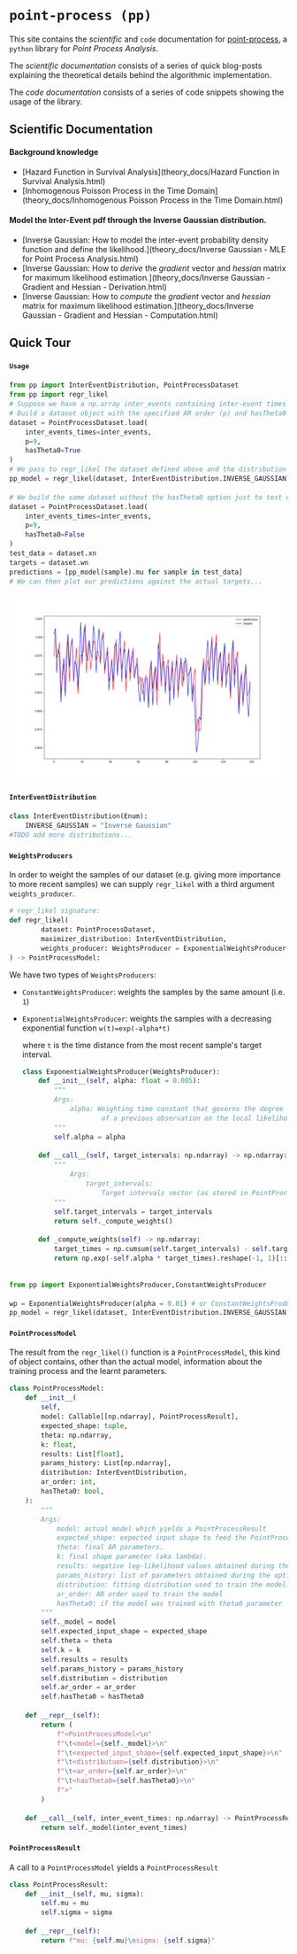 # `point-process (pp)`

This site contains the *scientific* and `code` documentation for [point-process](https://github.com/andreabonvini/point-process), a `python` library for *Point Process Analysis*.

The *scientific documentation* consists of a series of quick blog-posts explaining the theoretical details behind the algorithmic implementation.

The *code documentation* consists of a series of code snippets showing the usage of the library.

## Scientific Documentation

#### Background knowledge

- [Hazard Function in Survival Analysis](theory_docs/Hazard Function in Survival Analysis.html)
- [Inhomogenous Poisson Process in the Time Domain](theory_docs/Inhomogenous Poisson Process in the Time Domain.html)

#### Model the Inter-Event pdf through the Inverse Gaussian distribution.

- [Inverse Gaussian: How to model the inter-event probability density function and define the likelihood.](theory_docs/Inverse Gaussian - MLE for Point Process Analysis.html)
- [Inverse Gaussian: How to *derive* the *gradient* vector and *hessian* matrix for maximum likelihood estimation.](theory_docs/Inverse Gaussian - Gradient and Hessian - Derivation.html)
- [Inverse Gaussian: How to *compute* the *gradient* vector and *hessian* matrix for maximum likelihood estimation.](theory_docs/Inverse Gaussian - Gradient and Hessian - Computation.html)

## Quick Tour

#### `Usage`

```python
from pp import InterEventDistribution, PointProcessDataset
from pp import regr_likel
# Suppose we have a np.array inter_events containing inter-event times expressed in seconds.
# Build a dataset object with the specified AR order (p) and hasTheta0 option (if we want to account for the bias)
dataset = PointProcessDataset.load(
    inter_events_times=inter_events,
    p=9,
    hasTheta0=True
)
# We pass to regr_likel the dataset defined above and the distribution we want to fit 
pp_model = regr_likel(dataset, InterEventDistribution.INVERSE_GAUSSIAN)

# We build the same dataset without the hasTheta0 option just to test our model:
dataset = PointProcessDataset.load(
    inter_events_times=inter_events,
    p=9,
    hasTheta0=False
)
test_data = dataset.xn
targets = dataset.wn
predictions = [pp_model(sample).mu for sample in test_data]
# We can then plot our predictions against the actual targets...
```

![](images/plot.png)

#### `InterEventDistribution`

```python
class InterEventDistribution(Enum):
    INVERSE_GAUSSIAN = "Inverse Gaussian"
#TODO add more distributions...
```

#### `WeightsProducers`

In order to weight the samples of our dataset (e.g. giving more importance to more recent samples) we can supply `regr_likel`  with a third argument `weights_producer`.

```python
# regr_likel signature:
def regr_likel(
        dataset: PointProcessDataset,
        maximizer_distribution: InterEventDistribution,
        weights_producer: WeightsProducer = ExponentialWeightsProducer()
) -> PointProcessModel:
```

We have two types of `WeightsProducers`:

- `ConstantWeightsProducer`: weights the samples by the same amount (i.e. `1`)

- `ExponentialWeightsProducer`: weights the samples with a decreasing exponential function `w(t)=exp(-alpha*t)`

	where `t` is the time distance from the most recent sample's target interval.

	```python
	class ExponentialWeightsProducer(WeightsProducer):
	    def __init__(self, alpha: float = 0.005):
	        """
	        Args:
	            alpha: Weighting time constant that governs the degree of influence
	                    of a previous observation on the local likelihood.
	        """
	        self.alpha = alpha
	
	    def __call__(self, target_intervals: np.ndarray) -> np.ndarray:
	        """
	            Args:
	                target_intervals:
	                    Target intervals vector (as stored in PointProcessDataset.wn)
	        """
	        self.target_intervals = target_intervals
	        return self._compute_weights()
	
	    def _compute_weights(self) -> np.ndarray:
	        target_times = np.cumsum(self.target_intervals) - self.target_intervals[0]
	        return np.exp(-self.alpha * target_times).reshape(-1, 1)[::-1]
	 
	```

```python
from pp import ExponentialWeightsProducer,ConstantWeightsProducer

wp = ExponentialWeightsProducer(alpha = 0.01) # or ConstantWeightsProducer()
pp_model = regr_likel(dataset, InterEventDistribution.INVERSE_GAUSSIAN, wp)
```

#### `PointProcessModel`

The result from the `regr_likel()` function is a `PointProcessModel`, this kind of object contains, other than the actual model, information about the training process and the learnt parameters.

```python
class PointProcessModel:
    def __init__(
        self,
        model: Callable[[np.ndarray], PointProcessResult],
        expected_shape: tuple,
        theta: np.ndarray,
        k: float,
        results: List[float],
        params_history: List[np.ndarray],
        distribution: InterEventDistribution,
        ar_order: int,
        hasTheta0: bool,
    ):
        """
        Args:
            model: actual model which yields a PointProcessResult
            expected_shape: expected input shape to feed the PointProcessModel with
            theta: final AR parameters.
            k: final shape parameter (aka lambda).
            results: negative log-likelihood values obtained during the optimization process (should diminuish in time).
            params_history: list of parameters obtained during the optimization process
            distribution: fitting distribution used to train the model.
            ar_order: AR order used to train the model
            hasTheta0: if the model was trained with theta0 parameter
        """
        self._model = model
        self.expected_input_shape = expected_shape
        self.theta = theta
        self.k = k
        self.results = results
        self.params_history = params_history
        self.distribution = distribution
        self.ar_order = ar_order
        self.hasTheta0 = hasTheta0

    def __repr__(self):
        return (
            f"<PointProcessModel<\n"
            f"\t<model={self._model}>\n"
            f"\t<expected_input_shape={self.expected_input_shape}>\n"
            f"\t<distributuon={self.distribution}>\n"
            f"\t<ar_order={self.ar_order}>\n"
            f"\t<hasTheta0={self.hasTheta0}>\n"
            f">"
        )

    def __call__(self, inter_event_times: np.ndarray) -> PointProcessResult:
        return self._model(inter_event_times)
```

#### `PointProcessResult`

A call to a `PointProcessModel` yields a `PointProcessResult`

```python
class PointProcessResult:
    def __init__(self, mu, sigma):
        self.mu = mu
        self.sigma = sigma

    def __repr__(self):
        return f"mu: {self.mu}\nsigma: {self.sigma}"
```

